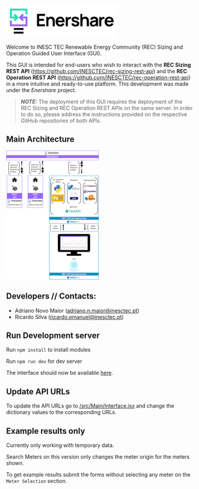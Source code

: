 ![alt text](figures/logo_Enershare.png)

Welcome to INESC TEC Renewable Energy Community (REC) Sizing and Operation Guided User Interface (GUI).

This GUI is intended for end-users who wish to interact with the 
**REC Sizing REST API** (https://github.com/INESCTEC/rec-sizing-rest-api) and the 
**REC Operation REST API** (https://github.com/INESCTEC/rec-operation-rest-api) 
in a more intuitive and ready-to-use platform. 
This development was made under the *Enershare* project.


> **_NOTE:_** The deployment of this GUI requires the deployment of the REC Sizing 
> and REC Operation REST APIs on the same server. In order to do so, please address 
> the instructions provided on the respective GitHub repositories of both APIs.


## Main Architecture
![alt text](figures/architecture.png)


## Developers // Contacts:

* Adriano Novo Maior (adriano.n.maior@inesctec.pt)
* Ricardo Silva (ricardo.emanuel@inesctec.pt)

## Run Development server
Run `npm install` to install modules

Run `npm run dev` for dev server

The interface should now be available [here](http://localhost:5173/login).

## Update API URLs
To update the API URLs go to [/src/Main/Interface.jsx](https://gitlab.inesctec.pt/cpes/european-projects/enershare/enershare-ui/-/blob/main/src/Main/Interface.jsx) and change the dictionary values to the corresponding URLs.

## Example results only
Currently only working with temporary data.

Search Meters on this version only changes the meter origin for the meters shown.

To get example results submit the forms without selecting any meter on the `Meter Selection` section.